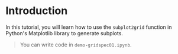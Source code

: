 # Introduction

In this tutorial, you will learn how to use the `subplot2grid` function in Python's Matplotlib library to generate subplots.

> You can write code in `demo-gridspec01.ipynb`.
